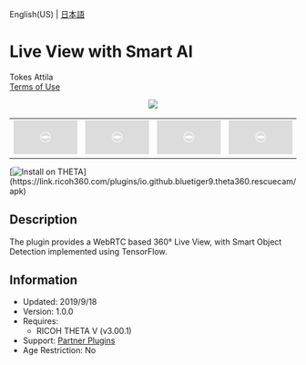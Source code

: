 English(US) | [日本語](README.ja.md)

# Live View with Smart AI

Tokes Attila  
[Terms of Use](https://sites.google.com/view/thetav-smart-live-view-360/terms-of-use)

<div align="center"><img src="./1.png"><table><tr><td><img src="./2.png"></td><td><img src="./3.png"></td><td><img src="./4.png"></td><td><img src="./5.png"></td></tr></table></div>

[![Install on THETA](https://assets.ricoh360.com/image/upload/v1/front/theta/install-button.svg?)](https://link.ricoh360.com/plugins/io.github.bluetiger9.theta360.rescuecam/apk)

## Description

<div id="plugin-description">

The plugin provides a WebRTC based 360° Live View, with Smart Object Detection implemented using TensorFlow.

</div>

## Information

- Updated: 2019/9/18
- Version: 1.0.0
- Requires:
  - RICOH THETA V (v3.00.1)
- Support: [Partner Plugins](https://sites.google.com/view/thetav-smart-live-view-360)
- Age Restriction: No
